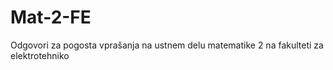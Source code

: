 # Mat-2-FE
Odgovori za pogosta vprašanja na ustnem delu matematike 2 na fakulteti za elektrotehniko 
